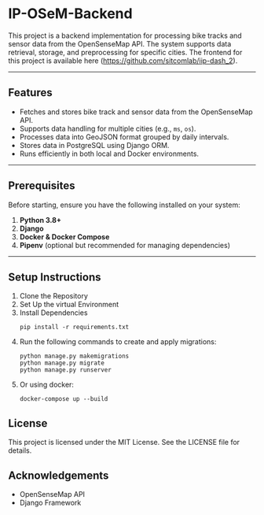 # IP-OSeM-Backend

This project is a backend implementation for processing bike tracks and sensor data from the OpenSenseMap API. The system supports data retrieval, storage, and preprocessing for specific cities. The frontend for this project is available here (https://github.com/sitcomlab/iip-dash_2).

---

## Features

- Fetches and stores bike track and sensor data from the OpenSenseMap API.
- Supports data handling for multiple cities (e.g., `ms`, `os`).
- Processes data into GeoJSON format grouped by daily intervals.
- Stores data in PostgreSQL using Django ORM.
- Runs efficiently in both local and Docker environments.

---

## Prerequisites

Before starting, ensure you have the following installed on your system:

1. **Python 3.8+**
2. **Django**
3. **Docker & Docker Compose**
4. **Pipenv** (optional but recommended for managing dependencies)

---

## Setup Instructions

1. Clone the Repository
2. Set Up the virtual Environment 
3. Install Dependencies
   ```using Pip:
   pip install -r requirements.txt
   
4. Run the following commands to create and apply migrations:
   ```
   python manage.py makemigrations
   python manage.py migrate
   python manage.py runserver
   ```
5. Or using docker:
   ```
   docker-compose up --build
    ```

## License

This project is licensed under the MIT License. See the LICENSE file for details.

## Acknowledgements

- OpenSenseMap API
- Django Framework



